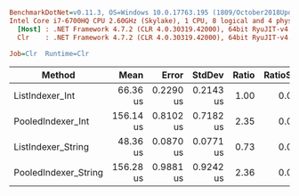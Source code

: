 ``` ini

BenchmarkDotNet=v0.11.3, OS=Windows 10.0.17763.195 (1809/October2018Update/Redstone5)
Intel Core i7-6700HQ CPU 2.60GHz (Skylake), 1 CPU, 8 logical and 4 physical cores
  [Host] : .NET Framework 4.7.2 (CLR 4.0.30319.42000), 64bit RyuJIT-v4.7.3260.0
  Clr    : .NET Framework 4.7.2 (CLR 4.0.30319.42000), 64bit RyuJIT-v4.7.3260.0

Job=Clr  Runtime=Clr  

```
|               Method |      Mean |     Error |    StdDev | Ratio | RatioSD |
|--------------------- |----------:|----------:|----------:|------:|--------:|
|      ListIndexer_Int |  66.36 us | 0.2290 us | 0.2143 us |  1.00 |    0.00 |
|    PooledIndexer_Int | 156.14 us | 0.8102 us | 0.7182 us |  2.35 |    0.01 |
|   ListIndexer_String |  48.36 us | 0.0870 us | 0.0771 us |  0.73 |    0.00 |
| PooledIndexer_String | 156.28 us | 0.9881 us | 0.9242 us |  2.36 |    0.02 |
